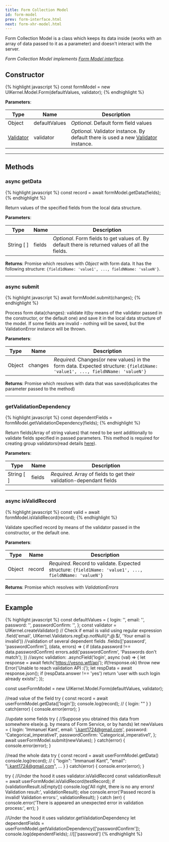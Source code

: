 ```yaml
---
title: Form Collection Model
id: form-model
prev: form-interface.html
next: form-xhr-model.html
---
```


Form Collection Model is a class which keeps its data inside
(works with an array of data passed to it as a parameter) and doesn't interact with the server.

*Form Collection Model implements [Form Model interface](/docs/form-interface.html).*

## Constructor

{% highlight javascript %}
  const formModel = new UIKernel.Model.Form(defaultValues, validator);
{% endhighlight %}

**Parameters**:

| Type                              | Name                  | Description                                                                                    |
|-----------------------------------|-----------------------|------------------------------------------------------------------------------------------------|
| Object                            | defaultValues         | *Optional*. Default form field values                                                                      |
| [Validator](/docs/validator.html) | validator             | *Optional*. Validator instance. By default there is used a new [Validator](/docs/validator.html) instance. |

____

## Methods

### async getData

{% highlight javascript %}
 const record = await formModel.getData(fields);
{% endhighlight %}

Return values of the specified fields from the local data structure.

**Parameters**:

| Type                                                  | Name        | Description                                                                                    |
|-------------------------------------------------------|-------------|------------------------------------------------------------------------------------------------|
| <span style="white-space:nowrap;"> String [ ] </span> | fields      | *Optional*. Form fields to get values of. By default there is returned values of all the fields.   |

**Returns**: Promise which resolves with *Object* with form data. It has the following structure: `{field1dName: 'value1', ..., fieldNName: 'valueN'}`.

----

### async submit

{% highlight javascript %}
 await formModel.submit(changes);
{% endhighlight %}

Process form data(changes): validate it(by means of the validator passed in the constructor, or the default one)
and save it in the local data structure of the model. If some fields are invalid - nothing will be saved,
but the ValidationError instance will be thrown.

**Parameters**:

| Type       | Name        | Description                                                                                                      |
|------------|-------------|------------------------------------------------------------------------------------------------------------------|
| Object     | changes     | *Required*. Changes(or new values) in the form data. Expected structure: `{field1Name: 'value1', ..., fieldNName: 'valueN'}`    |

**Returns**: Promise which resolves with data that was saved(duplicates the parameter passed to the method)

----

### getValidationDependency

{% highlight javascript %}
  const dependentFields = formModel.getValidationDependency(fields);
{% endhighlight %}

Return fields(Array of string values) that need to be sent additionally to validate fields specified in passed parameters.
This method is required for creating group validators\(read details [here](/validator.html)\).

**Parameters**:

| Type       | Name   | Description                                                           |
|------------|--------|-----------------------------------------------------------------------|
| String [ ] | fields | *Required*. Array of fields to get their validation-dependant fields  |

----

### async isValidRecord

{% highlight javascript %}
  const valid = await formModel.isValidRecord(record);
{% endhighlight %}

Validate specified record by means of the validator passed in the constructor, or the default one.

**Parameters**:

| Type       | Name     | Description                                                                                                      |
|------------|----------|------------------------------------------------------------------------------------------------------------------|
| Object     | record   | *Required*. Record to validate. Expected structure: `{field1Name: 'value1', ..., fieldNName: 'valueN'}`      |

**Returns**: Promise which resolves with *ValidationErrors*

---

## Example
{% highlight javascript %}
  const defaultValues = {
    login: '',
    email: '',
    password: '',
    passwordConfirm: '',
  };
  const validator = UIKernel.createValidator()
    // Check if email is valid using regular expression
    .field('email', UIKernel.Validators.regExp.notNull(/^.*@.*$/, 'Your email is invalid'))
    //validation of several dependent fields
    .fields(['password', 'passwordConfirm'], (data, errors) => {
      if (data.password !== data.passwordConfirm)
        errors.add('passwordConfirm', 'Passwords don\'t match');
    })
    //async validation:
    .asyncField('login', async (val) => {
       let response = await fetch('https://yesno.wtf/api');
       if(!response.ok)
         throw new Error('Unable to reach validation API :(');
       let respData = await response.json();
       if (respData.answer !== 'yes')
         return 'user with such login already exists!';
    });

  const userFormModel = new UIKernel.Model.Form(defaultValues, validator);

  //read value of the field
  try {
    const record = await userFormModel.getData(['login']);
    console.log(record);   // { login: "" }
  } catch(error) {
    console.error(error);
  }

  //update some fields
  try {
    //Suppose you obtained this data from somewhere else(e.g. by means of Form Service, or by hands)
    let newValues = {
      login: 'Immanuel Kant',
      email: 'i.kant1724@gmail.com',
      password: 'Categorical_imperative1',
      passwordConfirm: 'Categorical_imperative1',
    };
    await userFormModel.submit(newValues);
  } catch(error) {
    console.error(error);
  }

  //read the whole data
  try {
    const record = await userFormModel.getData()
    console.log(record);   // { "login": "Immanuel Kant", "email": "i.kant1724@gmail.com", ... }
  } catch(error) {
    console.error(error);
  }

  try {
    //Under the hood it uses validator.isValidRecord
    const validationResult = await userFormModel.isValidRecord(testRecord);
    if (validationResult.isEmpty())
      console.log('All right, there is no any errors! Validation result:', validationResult);
    else
      console.error('Passed record is invalid! Validation errors:', validationResult);
  } catch (err) {
    console.error('There is appeared an unexpected error in validation process:', err);
  }

  //Under the hood it uses validator.getValidationDependency
  let dependentFields = userFormModel.getValidationDependency(['passwordConfirm']);
  console.log(dependentFields);  //[['password']
{% endhighlight %}